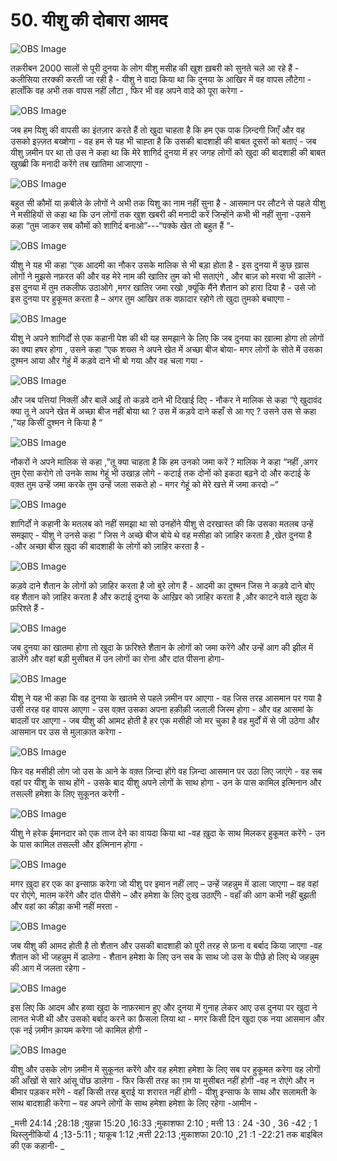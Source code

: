 # 50. यीशु की दोबारा आमद  

![OBS Image](https://cdn.door43.org/obs/jpg/360px/obs-en-50-01.jpg)

तक़रीबन 2000 सालों से पूरी दुनया के लोग यीशु मसीह की खुश ख़बरी को सुनते चले आ रहे हैं - कलीसिया तरक्की करती जा रही है - यीशु ने वादा किया था कि दुनया के आखिर में वह वापस लौटेगा - हालाँकि वह अभी तक वापस नहीं लौटा , फिर भी वह अपने वादे को पूरा करेगा - 

![OBS Image](https://cdn.door43.org/obs/jpg/360px/obs-en-50-02.jpg)

जब हम यिशु की वापसी का इंतज़ार करते हैं तो खुदा चाहता है कि हम एक पाक ज़िन्दगी जिएँ और वह उसको इज़्ज़त बख्शेगा - वह हम से यह भी चाह्ता है कि उसकी बादशाही की बाबत दूसरों को बताएं - जब यीशु ज़मीन पर था तो उस ने कहा था कि मेरे शागिर्द दुनया में हर जगह लोगों को खुदा की बादशाही की बाबत खुख्ब्री कि मनादी करेंगे तब खातिमा आजाएगा -  

![OBS Image](https://cdn.door43.org/obs/jpg/360px/obs-en-50-03.jpg)

बहुत सी कौमों या क़बीले के लोगों ने अभी तक यिशु का नाम नहीं सुना है - आसमान पर लौटने से पहले यीशु ने मसीहियों से कहा था कि उन लोगों तक खुश खबरी की  मनादी करें जिन्होंने कभी भी नहीं सुना -उसने कहा “तुम जाकर सब कौमों को शागिर्द बनाओ”---“पक्के खेत तो बहुत हैं “-     

![OBS Image](https://cdn.door43.org/obs/jpg/360px/obs-en-50-04.jpg)

यीशु ने यह भी कहा “एक आदमी का नौकर उसके मालिक से भी बड़ा होता है - इस दुनया में कुछ ख़ास लोगों ने मुझसे नफ़रत की और वह मेरे नाम की  खातिर तुम को भी सताएंगे , और बाज़ को मरवा भी डालेंगे - इस दुनया में तुम तकलीफ उठाओगे ,मगर खातिर जमा रखो ,क्यूंकि मैंने शैतान को हारा दिया है - उसे जो इस दुनया पर हुकूमत करता है – अगर तुम आखिर तक वफ़ादार रहोगे तो खुदा तुमको बचाएगा -  

![OBS Image](https://cdn.door43.org/obs/jpg/360px/obs-en-50-05.jpg)

यीशु ने अपने शागिर्दों से एक कहानी पेश की थी यह समझाने के लिए कि जब दुनया का ख़ात्मा होगा तो लोगों का क्या हषर होगा , उसने कहा “एक शख्स ने अपने खेत में अच्छा बीज बोया- मगर लोगों के सोते में उसका दुश्मन आया और गेहुं में कड़वे दाने भी बो गया और वह चला गया -   

![OBS Image](https://cdn.door43.org/obs/jpg/360px/obs-en-50-06.jpg)

और जब पत्तियां निक्लीं और बालें आईं तो कड़वे दाने भी दिखाई दिए - नौकर ने मालिक से कहा “ऐ खुदावंद क्या तू ने अपने खेत में अच्छा बीज नहीं बोया था ? उस में कड़वे दाने कहाँ से आ गए ? उसने उस से कहा ,”यह किसीं दुश्मन ने किया है “   

![OBS Image](https://cdn.door43.org/obs/jpg/360px/obs-en-50-07.jpg)

नौकरों ने अपने मालिक से कहा ,”तू क्या चाहता है कि हम उनको जमा करें ? मालिक ने कहा “नहीं ,अगर तुम ऐसा करोगे तो उनके साथ गेहूं भी उखाड़ लोगे - कटाई तक दोनों को इकठा बढ़ने दो और कटाई के वक़्त तुम उन्हें जमा करके तुम उन्हें जला सकते हो - मगर गेहूं को मेरे खत्ते में जमा करदो –“

![OBS Image](https://cdn.door43.org/obs/jpg/360px/obs-en-50-08.jpg)

शागिर्दों ने कहानी के मतलब को नहीं समझा था सो उनहोंने यीशु से दरखास्त की कि उसका मतलब उन्हें  समझाए - यीशु ने उनसे कहा “ जिस ने अच्छे बीज बोये थे वह मसीहा को ज़ाहिर करता है ,खेत दुनया है -और अच्छा बीज ख़ुदा की बादशाही के लोगों को ज़ाहिर करता है -    

![OBS Image](https://cdn.door43.org/obs/jpg/360px/obs-en-50-09.jpg)

कड़वे दाने शैतान के लोगों को ज़ाहिर करता है जो बुरे लोग हैं - आदमी का दुश्मन जिस ने कड़वे दाने बोए वह शैतान को ज़ाहिर करता है और कटाई दुनया के आख़िर को ज़ाहिर करता है ,और काटने वाले खुदा के फ़रिश्ते हैं -    

![OBS Image](https://cdn.door43.org/obs/jpg/360px/obs-en-50-10.jpg)

जब दुनया का खातमा होगा तो खुदा के फ़रिश्ते शैतान के लोगों को जमा करेंगे और उन्हें आग की झील में डालेंगे और वहां बड़ी मुसीबत में उन लोगों का रोना और दांत पीसना होगा- 

![OBS Image](https://cdn.door43.org/obs/jpg/360px/obs-en-50-11.jpg)

यीशु ने यह भी कहा कि वह दुनया के खातमे से पहले ज़मीन पर आएगा - वह जिस तरह आसमान पर गया है उसी तरह वह वापस आएगा - उस वक़्त उसका अपना हक़ीक़ी जलाली जिस्म होगा - और वह आसमां के बादलों पर आएगा - जब यीशु की आमद होती है हर एक मसीही जो मर चुका है वह मुर्दों में से जी उठेगा और आसमान पर उस से मुलाक़ात करेगा -  




![OBS Image](https://cdn.door43.org/obs/jpg/360px/obs-en-50-12.jpg)

फिर वह मसीही लोग जो उस के आने के वक़्त ज़िन्दा होंगे वह ज़िन्दा आसमान पर उठा लिए जाएंगे - वह सब वहां पर यीशु के साथ होंगे - उसके बाद यीशु अपने लोगों के साथ होगा - उन के पास कामिल इत्मिनान और तसल्ली हमेशा के लिए सुकूनत करेगी -  

![OBS Image](https://cdn.door43.org/obs/jpg/360px/obs-en-50-13.jpg)

यीशु ने हरेक ईमानदार को एक ताज देने का वायदा किया था -वह ख़ुदा के साथ मिलकर हुकूमत करेंगे - उन के पास कामिल तसल्ली और इत्मिनान होगा -

![OBS Image](https://cdn.door43.org/obs/jpg/360px/obs-en-50-14.jpg)

मगर ख़ुदा हर एक का इन्साफ़ करेगा जो यीशु पर इमान नहीं लाए – उन्हें जहन्नुम में डाला जाएगा – वह वहां पर रोएंगे, मातम करेंगे और दांत पीसेंगे – और हमेशा के लिए दुःख उठाएँगे - वहाँ की आग कभी नहीं बुझती और वहां का कीड़ा कभी नहीं मरता - 

![OBS Image](https://cdn.door43.org/obs/jpg/360px/obs-en-50-15.jpg)

जब यीशु की आमद होती है तो शैतान और उसकी बादशाही को पूरी तरह से फ़ना व बर्बाद किया जाएगा -वह शैतान को भी जहन्नुम में डालेगा - शैतान हमेशा के लिए उन सब के साथ जो उस के पीछे हो लिए थे जहन्नुम की आग में जलता रहेगा -

![OBS Image](https://cdn.door43.org/obs/jpg/360px/obs-en-50-16.jpg)

इस लिए कि आदम और हव्वा खुदा के नाफ़रमान हुए और दुनया में गुनाह लेकर आए उस दुनया पर खुदा ने लानत भेजी थी और उसको बर्बाद करने का फ़ैसला लिया था - मगर किसी दिन खुदा एक नया आसमान और एक नई ज़मीन क़ायम करेगा जो कामिल होगी - 

![OBS Image](https://cdn.door43.org/obs/jpg/360px/obs-en-50-17.jpg)

यीशु और उसके लोग ज़मीन में सुकूनत करेंगे और वह हमेशा हमेशा के लिए सब पर हुकूमत करेगा वह लोगों की आँखों से सारे आंसू पोंछ डालेगा - फिर किसी तरह का ग़म या मुसीबत नहीं होगी -वह न रोएंगे और न बीमार पड़कर मरेंगे - वहाँ किसी तरह बुराई या शरारत नहीं होगी - यीशु इन्साफ के साथ और सलामती के साथ बादशाही करेगा – वह अपने लोगों के साथ हमेशा हमेशा के लिए रहेगा -आमीन - 

_मत्ती 24:14 ;28:18 ;युहन्ना 15:20 ,16:33 ;मुकाशफा 2:10 ; मत्ती 13 : 24 -30 , 36 -42 ; 1 थिस्लुनीकियों 4 ;13-5:11 ; याकूब 1:12 ;मत्ती 22:13 ;मुकाशफा 20:10 ,21 :1 -22:21 तक बाइबिल की  एक कहानी- _